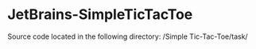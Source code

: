 # JetBrains-SimpleTicTacToe
Source code located in the following directory: /Simple Tic-Tac-Toe/task/
